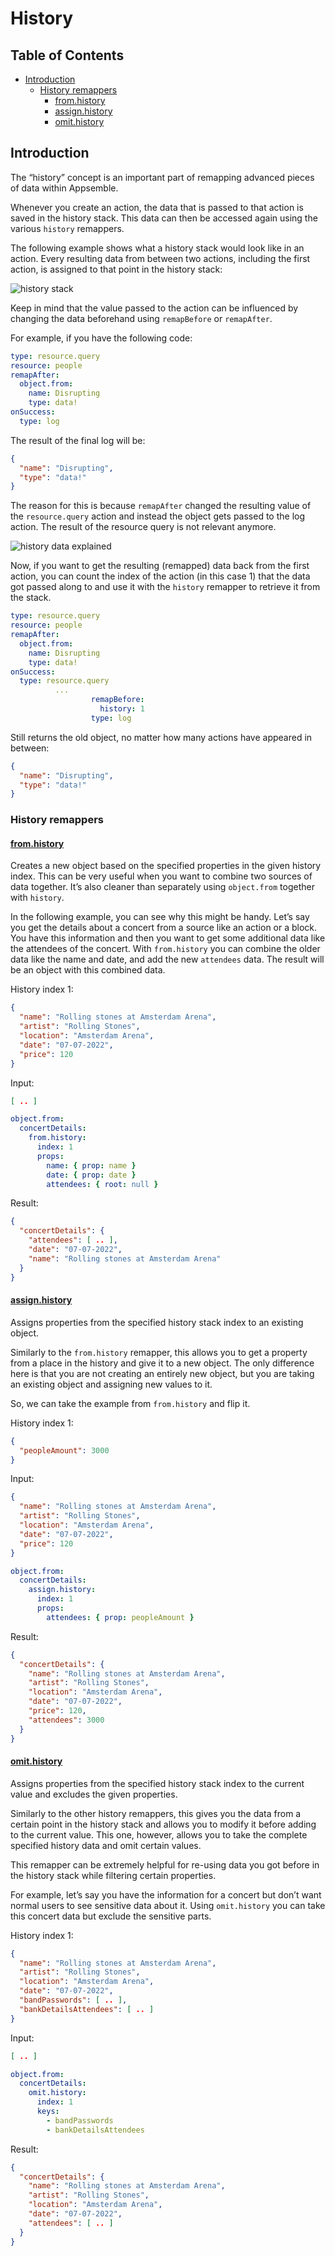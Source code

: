 # History

## Table of Contents

- [Introduction](#introduction)
  - [History remappers](#history-remappers)
    - [from.history](#fromhistory)
    - [assign.history](#assignhistory)
    - [omit.history](#omithistory)

## Introduction

The “history” concept is an important part of remapping advanced pieces of data within Appsemble.

Whenever you create an action, the data that is passed to that action is saved in the history stack.
This data can then be accessed again using the various `history` remappers.

The following example shows what a history stack would look like in an action. Every resulting data
from between two actions, including the first action, is assigned to that point in the history
stack:

![history stack](../../config/assets/remapper-tutorial/history-stack.jpg 'History stack visualisation')

Keep in mind that the value passed to the action can be influenced by changing the data beforehand
using `remapBefore` or `remapAfter`.

For example, if you have the following code:

```yaml
type: resource.query
resource: people
remapAfter:
  object.from:
    name: Disrupting
    type: data!
onSuccess:
  type: log
```

The result of the final log will be:

```json
{
  "name": "Disrupting",
  "type": "data!"
}
```

The reason for this is because `remapAfter` changed the resulting value of the `resource.query`
action and instead the object gets passed to the log action. The result of the resource query is not
relevant anymore.

![history data explained](../../config/assets/remapper-tutorial/history-data-assigning-explained.png 'History data explained')

Now, if you want to get the resulting (remapped) data back from the first action, you can count the
index of the action (in this case 1) that the data got passed along to and use it with the `history`
remapper to retrieve it from the stack.

```yaml
type: resource.query
resource: people
remapAfter:
  object.from:
    name: Disrupting
    type: data!
onSuccess:
  type: resource.query
          ...
                  remapBefore:
                    history: 1
                  type: log
```

Still returns the old object, no matter how many actions have appeared in between:

```json
{
  "name": "Disrupting",
  "type": "data!"
}
```

### History remappers

#### [from.history](/docs/reference/remapper#from.history)

Creates a new object based on the specified properties in the given history index. This can be very
useful when you want to combine two sources of data together. It’s also cleaner than separately
using `object.from` together with `history`.

In the following example, you can see why this might be handy. Let’s say you get the details about a
concert from a source like an action or a block. You have this information and then you want to get
some additional data like the attendees of the concert. With `from.history` you can combine the
older data like the name and date, and add the new `attendees` data. The result will be an object
with this combined data.

History index 1:

```json
{
  "name": "Rolling stones at Amsterdam Arena",
  "artist": "Rolling Stones",
  "location": "Amsterdam Arena",
  "date": "07-07-2022",
  "price": 120
}
```

Input:

```json
[ .. ]
```

```yaml
object.from:
  concertDetails:
    from.history:
      index: 1
      props:
        name: { prop: name }
        date: { prop: date }
        attendees: { root: null }
```

Result:

```json
{
  "concertDetails": {
    "attendees": [ .. ],
    "date": "07-07-2022",
    "name": "Rolling stones at Amsterdam Arena"
  }
}
```

#### [assign.history](/docs/reference/remapper#assign.history)

Assigns properties from the specified history stack index to an existing object.

Similarly to the `from.history` remapper, this allows you to get a property from a place in the
history and give it to a new object. The only difference here is that you are not creating an
entirely new object, but you are taking an existing object and assigning new values to it.

So, we can take the example from `from.history` and flip it.

History index 1:

```json
{
  "peopleAmount": 3000
}
```

Input:

```json
{
  "name": "Rolling stones at Amsterdam Arena",
  "artist": "Rolling Stones",
  "location": "Amsterdam Arena",
  "date": "07-07-2022",
  "price": 120
}
```

```yaml
object.from:
  concertDetails:
    assign.history:
      index: 1
      props:
        attendees: { prop: peopleAmount }
```

Result:

```json
{
  "concertDetails": {
    "name": "Rolling stones at Amsterdam Arena",
    "artist": "Rolling Stones",
    "location": "Amsterdam Arena",
    "date": "07-07-2022",
    "price": 120,
    "attendees": 3000
  }
}
```

#### [omit.history](/docs/reference/remapper#omit.history)

Assigns properties from the specified history stack index to the current value and excludes the
given properties.

Similarly to the other history remappers, this gives you the data from a certain point in the
history stack and allows you to modify it before adding to the current value. This one, however,
allows you to take the complete specified history data and omit certain values.

This remapper can be extremely helpful for re-using data you got before in the history stack while
filtering certain properties.

For example, let’s say you have the information for a concert but don’t want normal users to see
sensitive data about it. Using `omit.history` you can take this concert data but exclude the
sensitive parts.

History index 1:

```json
{
  "name": "Rolling stones at Amsterdam Arena",
  "artist": "Rolling Stones",
  "location": "Amsterdam Arena",
  "date": "07-07-2022",
  "bandPasswords": [ .. ],
  "bankDetailsAttendees": [ .. ]
}
```

Input:

```json
[ .. ]
```

```yaml
object.from:
  concertDetails:
    omit.history:
      index: 1
      keys:
        - bandPasswords
        - bankDetailsAttendees
```

Result:

```json
{
  "concertDetails": {
    "name": "Rolling stones at Amsterdam Arena",
    "artist": "Rolling Stones",
    "location": "Amsterdam Arena",
    "date": "07-07-2022",
    "attendees": [ .. ]
  }
}
```

